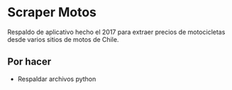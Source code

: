 # Scraper Motos

Respaldo de aplicativo hecho el 2017 para extraer precios de motocicletas desde varios sitios de motos de Chile.

## Por hacer

+ Respaldar archivos python